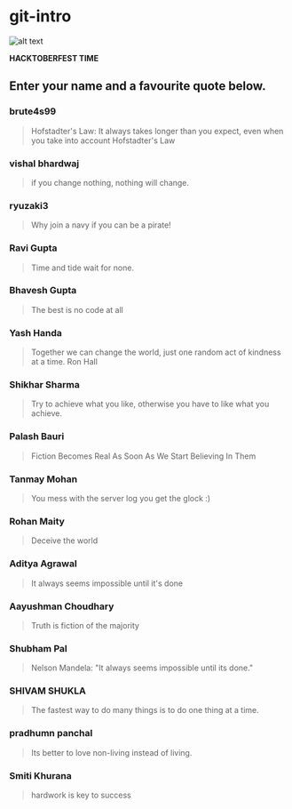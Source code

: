 # git-intro

![alt text](https://hacktoberfest.digitalocean.com/assets/hacktoberfest-2018-social-card-c8d2e1489f647f2e0a26e6f598adeb760872818905b34cd437afc7ac2857ceab.png "Logo Title Text 1")


**HACKTOBERFEST TIME**

## Enter your name and a favourite quote below.

### brute4s99
> Hofstadter's Law: It always takes longer than you expect, even when you take into account Hofstadter's Law

### vishal bhardwaj
> if you change nothing, nothing will change.

### ryuzaki3
> Why join a navy if you can be a pirate!

### Ravi Gupta
> Time and tide wait for none.

### Bhavesh Gupta
> The best is no code at all

### Yash Handa
> Together we can change the world, just one random act of kindness at a time. Ron Hall

### Shikhar Sharma
> Try to achieve what you like, otherwise you have to like what you achieve.

### Palash Bauri
> Fiction Becomes Real As Soon As We Start Believing In Them

### Tanmay Mohan    
> You mess with the server log you get the glock :)

### Rohan Maity
> Deceive the world

### Aditya Agrawal
> It always seems impossible until it's done

### Aayushman Choudhary
> Truth is fiction of the majority

### Shubham Pal
> Nelson Mandela: "It always seems impossible until its done."

### SHIVAM SHUKLA
> The fastest way to do many things is to do one thing at a time.

### pradhumn panchal
> Its better to love non-living instead of living.

### Smiti Khurana
> hardwork is key to success